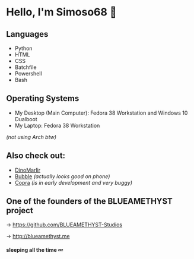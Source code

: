 # Hello, I'm Simoso68 👋

## Languages

- Python
- HTML
- CSS
- Batchfile
- Powershell
- Bash

## Operating Systems

- My Desktop (Main Computer): Fedora 38 Workstation and Windows 10 Dualboot
- My Laptop: Fedora 38 Workstation

*(not using Arch btw)*

## Also check out:

- [DinoMarlir](https://github.com/DinoMarlir)
- [Bubble](https://blueamethyst.me/bubble) *(actually looks good on phone)*
- [Copra](https://github.com/BLUEAMETHYST-Studios/copra) *(is in early development and very buggy)*

## One of the founders of the BLUEAMETHYST project

→ https://github.com/BLUEAMETHYST-Studios

→ http://blueamethyst.me

#### sleeping all the time 💤
